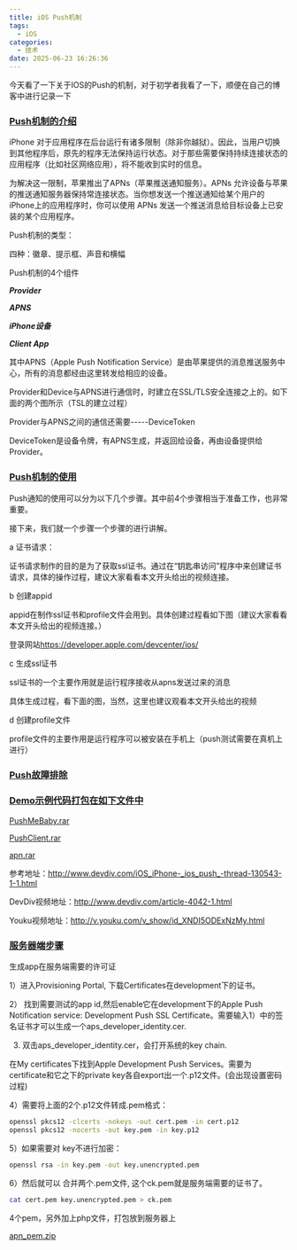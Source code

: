 ```yaml
---
title: iOS Push机制
tags:
  - iOS
categories:
  - 技术
date: 2025-06-23 16:26:36
---
```


今天看了一下关于IOS的Push的机制，对于初学者我看了一下，顺便在自己的博客中进行记录一下

### [Push机制的介绍](#1)

iPhone 对于应用程序在后台运行有诸多限制（除非你越狱）。因此，当用户切换到其他程序后，原先的程序无法保持运行状态。对于那些需要保持持续连接状态的应用程序（比如社区网络应用），将不能收到实时的信息。

为解决这一限制，苹果推出了APNs（苹果推送通知服务）。APNs 允许设备与苹果的推送通知服务器保持常连接状态。当你想发送一个推送通知给某个用户的iPhone上的应用程序时，你可以使用 APNs 发送一个推送消息给目标设备上已安装的某个应用程序。

Push机制的类型：

四种：徽章、提示框、声音和横幅

Push机制的4个组件

***Provider***

***APNS***

***iPhone设备***

***Client App***

其中APNS（Apple Push Notification Service）是由苹果提供的消息推送服务中心，所有的消息都经由这里转发给相应的设备。

Provider和Device与APNS进行通信时，时建立在SSL/TLS安全连接之上的。如下面的两个图所示（TSL的建立过程）

Provider与APNS之间的通信还需要-----DeviceToken

DeviceToken是设备令牌，有APNS生成，并返回给设备，再由设备提供给Provider。

### [Push机制的使用](#2)

Push通知的使用可以分为以下几个步骤。其中前4个步骤相当于准备工作，也非常重要。

接下来，我们就一个步骤一个步骤的进行讲解。

a 证书请求：

证书请求制作的目的是为了获取ssl证书。通过在“钥匙串访问”程序中来创建证书请求，具体的操作过程，建议大家看看本文开头给出的视频连接。

b 创建appid

appid在制作ssl证书和profile文件会用到。具体创建过程看如下图（建议大家看看本文开头给出的视频连接。）

登录网站<https://developer.apple.com/devcenter/ios/>

c 生成ssl证书

ssl证书的一个主要作用就是运行程序接收从apns发送过来的消息

具体生成过程，看下面的图，当然，这里也建议观看本文开头给出的视频

d 创建profile文件

profile文件的主要作用是运行程序可以被安装在手机上（push测试需要在真机上进行）

### [Push故障排除](#3)

### [Demo示例代码打包在如下文件中](#4)

[PushMeBaby.rar](http://gowhich.com/resource#tab-IOS)

[PushClient.rar](http://gowhich.com/resource#tab-IOS)

[apn.rar](http://gowhich.com/resource#tab-IOS)

参考地址：http://www.devdiv.com/iOS_iPhone-_ios_push_-thread-130543-1-1.html

DevDiv视频地址：http://www.devdiv.com/article-4042-1.html

Youku视频地址：<http://v.youku.com/v_show/id_XNDI5ODExNzMy.html>

### [服务器端步骤](#5)

生成app在服务端需要的许可证

1）进入Provisioning Portal, 下载Certificates在development下的证书。

2） 找到需要测试的app id,然后enable它在development下的Apple Push Notification service: Development Push SSL Certificate。需要输入1）中的签名证书才可以生成一个aps_developer_identity.cer.

3) 双击aps_developer_identity.cer，会打开系统的key chain.

在My certificates下找到Apple Development Push Services。需要为certificate和它之下的private key各自export出一个.p12文件。(会出现设置密码过程)

4）需要将上面的2个.p12文件转成.pem格式：

```bash
openssl pkcs12 -clcerts -nokeys -out cert.pem -in cert.p12
openssl pkcs12 -nocerts -out key.pem -in key.p12
```

5）如果需要对 key不进行加密：

```bash
openssl rsa -in key.pem -out key.unencrypted.pem
```

6）然后就可以 合并两个.pem文件, 这个ck.pem就是服务端需要的证书了。

```bash
cat cert.pem key.unencrypted.pem > ck.pem
```

4个pem，另外加上php文件，打包放到服务器上

[apn_pem.zip](http://gowhich.com/resource#tab-IOS)
